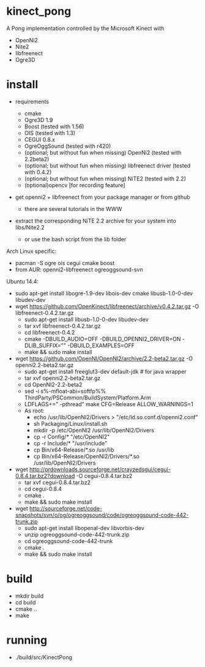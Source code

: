 kinect_pong
===========


A Pong implementation controlled by the Microsoft Kinect with

- OpenNi2
- Nite2
- libfreenect
- Ogre3D

install
=======

- requirements
  - cmake
  - Ogre3D 1.9
  - Boost (tested with 1.56)
  - OIS (tested with 1.3)
  - CEGUI 0.8.x
  - OgreOggSound (tested with r420)
  - (optional; but without fun when missing) OpenNi2 (tested with 2.2beta2)
  - (optional; but without fun when missing) libfreenect driver (tested with 0.4.2)
  - (optional; but without fun when missing) NiTE2 (tested with 2.2)
  - (optional)opencv [for recording feature]

- get openni2 + libfreenect from your package manager or from github
  - there are several tutorials in the WWW
- extract the corresponding NiTE 2.2 archive for your system into libs/Nite2.2
  - or use the bash script from the lib folder

Arch Linux specific:
- pacman -S ogre ois cegui cmake boost
- from AUR: openni2-libfreenect ogreoggsound-svn

Ubuntu 14.4:
- sudo apt-get install libogre-1.9-dev libois-dev cmake libusb-1.0-0-dev libudev-dev
- wget https://github.com/OpenKinect/libfreenect/archive/v0.4.2.tar.gz -O libfreenect-0.4.2.tar.gz
    - sudo apt-get install libusb-1.0-0-dev libudev-dev
    - tar xvf libfreenect-0.4.2.tar.gz
    - cd libfreenect-0.4.2
    - cmake -DBUILD_AUDIO=OFF -DBUILD_OPENNI2_DRIVER=ON -DLIB_SUFFIX="" -DBUILD_EXAMPLES=OFF
    - make && sudo make install
- wget https://github.com/OpenNI/OpenNI2/archive/2.2-beta2.tar.gz -O openni2.2-beta2.tar.gz
    - sudo apt-get install freeglut3-dev default-jdk   # for java wrapper
    - tar xvf openni2.2-beta2.tar.gz
    - cd OpenNI2-2.2-beta2
    - sed -i s%-mfloat-abi=softfp%% ThirdParty/PSCommon/BuildSystem/Platform.Arm
    - LDFLAGS+=" -pthread" make CFG=Release ALLOW_WARNINGS=1
    - As root:
        - echo /usr/lib/OpenNI2/Drivers > "/etc/ld.so.conf.d/openni2.conf"
        - sh Packaging/Linux/install.sh
        - mkdir -p /etc/OpenNI2 /usr/lib/OpenNI2/Drivers
        - cp -r Config/* "/etc/OpenNI2"
        - cp -r Include/* "/usr/include"
        - cp Bin/x64-Release/*.so /usr/lib
        - cp Bin/x64-Release/OpenNI2/Drivers/*.so /usr/lib/OpenNI2/Drivers
- wget http://prdownloads.sourceforge.net/crayzedsgui/cegui-0.8.4.tar.bz2?download -O cegui-0.8.4.tar.bz2
    - tar xvf cegui-0.8.4.tar.bz2
    - cd cegui-0.8.4
    - cmake .
    - make && sudo make install
- wget http://sourceforge.net/code-snapshots/svn/o/og/ogreoggsound/code/ogreoggsound-code-442-trunk.zip
    - sudo apt-get install libopenal-dev libvorbis-dev
    - unzip ogreoggsound-code-442-trunk.zip
    - cd ogreoggsound-code-442-trunk
    - cmake .
    - make && sudo make install
  
build
=====
  - mkdir build
  - cd build
  - cmake ..
  - make

running
=======

- ./build/src/KinectPong
